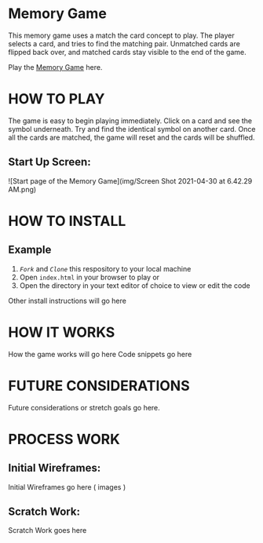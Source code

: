 # Memory Game

This memory game uses a match the card concept to play. The player selects a card, and tries to find the matching pair. Unmatched cards are flipped back over, and matched cards stay visible to the end of the game.

Play the [Memory Game](https://tcseley.github.io/matching-game/) here.

# HOW TO PLAY

The game is easy to begin playing immediately. Click on a card and see the symbol underneath. Try and find the identical symbol on another card. Once all the cards are matched, the game will reset and the cards will be shuffled.

## Start Up Screen:

![Start page of the Memory Game](img/Screen Shot 2021-04-30 at 6.42.29 AM.png)

# HOW TO INSTALL

## Example
1. *`Fork`* and *`Clone`* this respository to your local machine
2. Open `index.html` in your browser to play or 
3. Open the directory in your text editor of choice to view or edit the code

Other install instructions will go here


# HOW IT WORKS
How the game works will go here
Code snippets go here


# FUTURE CONSIDERATIONS

Future considerations or stretch goals go here.


# PROCESS WORK

## Initial Wireframes:
Initial Wireframes go here ( images )

## Scratch Work:

Scratch Work goes here
